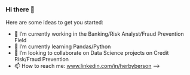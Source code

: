 ### Hi there 👋

Here are some ideas to get you started:

- 🔭 I’m currently working in the Banking/Risk Analyst/Fraud Prevention Field
- 🌱 I’m currently learning Pandas/Python
- 👯 I’m looking to collaborate on Data Science projects on Credit Risk/Fraud Prevention 
- 📫 How to reach me: www.linkedin.com/in/herbyberson
-->
